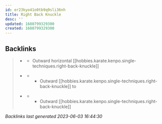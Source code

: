 ```yaml
---
id: er23kyo41o0tb9q9sli36nh
title: Right Back Knuckle
desc: ''
updated: 1680799329300
created: 1680799329300
---
```


## Backlinks

> - [](..\techniques\hobbies.karate.kenpo.techniques.twin-kimono.md)
>   - Outward horizontal [[hobbies.karate.kenpo.single-techniques.right-back-knuckle]]
>    
> - [](..\techniques\repeating-mace.md)
>   - - Outward [[hobbies.karate.kenpo.single-techniques.right-back-knuckle]] to
>    
> - [](..\techniques\reversing-mace.md)
>   - - Outward [[hobbies.karate.kenpo.single-techniques.right-back-knuckle]]

_Backlinks last generated 2023-06-03 16:44:30_
